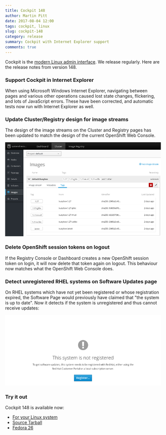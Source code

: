 ```yaml
---
title: Cockpit 148
author: Martin Pitt
date: 2017-08-04 12:00
tags: cockpit, linux
slug: cockpit-148
category: release
summary: Cockpit with Internet Explorer support
comments: true
---
```


Cockpit is the [modern Linux admin interface](http://cockpit-project.org/). We release regularly.
Here are the release notes from version 148.

### Support Cockpit in Internet Explorer

When using Microsoft Windows Internet Explorer, navigating between pages and
various other operations caused lost state changes, flickering, and lots of
JavaScript errors. These have been corrected, and automatic tests now run with
Internet Explorer as well.

### Update Cluster/Registry design for image streams

The design of the image streams on the Cluster and Registry pages has been
updated to match the design of the current OpenShift Web Console.

![Image Stream Tag Design](images/registry-imagestreams-design.png)

### Delete OpenShift session tokens on logout

If the Registry Console or Dashboard creates a new OpenShift session token on
login, it will now delete that token again on logout. This behaviour now
matches what the OpenShift Web Console does.

### Detect unregistered RHEL systems on Software Updates page

On RHEL systems which have not yet been registered or whose registration
expired, the Software Page would previously have claimed that "the system is up
to date". Now it detects if the system is unregistered and thus cannot receive
updates:

![Software Updates on unregistered RHEL system](images/updates-unregistered.png)

### Try it out

Cockpit 148 is available now:

 * [For your Linux system](http://cockpit-project.org/running.html)
 * [Source Tarball](https://github.com/cockpit-project/cockpit/releases/tag/148)
 * [Fedora 26](https://bodhi.fedoraproject.org/updates/cockpit-148-1.fc26)
